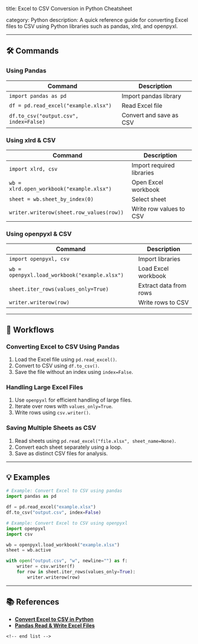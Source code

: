 title: Excel to CSV Conversion in Python Cheatsheet

category: Python
description: A quick reference guide for converting Excel files to CSV using Python libraries such as pandas, xlrd, and openpyxl.

---

## 🛠️ Commands

### **Using Pandas**

| Command                                  | Description             |
| ---------------------------------------- | ----------------------- |
| `import pandas as pd`                  | Import pandas library   |
| `df = pd.read_excel("example.xlsx")`   | Read Excel file         |
| `df.to_csv("output.csv", index=False)` | Convert and save as CSV |

### **Using xlrd & CSV**

| Command                                     | Description               |
| ------------------------------------------- | ------------------------- |
| `import xlrd, csv`                        | Import required libraries |
| `wb = xlrd.open_workbook("example.xlsx")` | Open Excel workbook       |
| `sheet = wb.sheet_by_index(0)`            | Select sheet              |
| `writer.writerow(sheet.row_values(row))`  | Write row values to CSV   |

### **Using openpyxl & CSV**

| Command                                         | Description            |
| ----------------------------------------------- | ---------------------- |
| `import openpyxl, csv`                        | Import libraries       |
| `wb = openpyxl.load_workbook("example.xlsx")` | Load Excel workbook    |
| `sheet.iter_rows(values_only=True)`           | Extract data from rows |
| `writer.writerow(row)`                        | Write rows to CSV      |

---

## 🔄 Workflows

### **Converting Excel to CSV Using Pandas**

1. Load the Excel file using `pd.read_excel()`.
2. Convert to CSV using `df.to_csv()`.
3. Save the file without an index using `index=False`.

### **Handling Large Excel Files**

1. Use `openpyxl` for efficient handling of large files.
2. Iterate over rows with `values_only=True`.
3. Write rows using `csv.writer()`.

### **Saving Multiple Sheets as CSV**

1. Read sheets using `pd.read_excel("file.xlsx", sheet_name=None)`.
2. Convert each sheet separately using a loop.
3. Save as distinct CSV files for analysis.

---

## 💡 Examples

```python
# Example: Convert Excel to CSV using pandas
import pandas as pd

df = pd.read_excel("example.xlsx")
df.to_csv("output.csv", index=False)
```

```python
# Example: Convert Excel to CSV using openpyxl
import openpyxl
import csv

wb = openpyxl.load_workbook("example.xlsx")
sheet = wb.active

with open("output.csv", "w", newline="") as f:
    writer = csv.writer(f)
    for row in sheet.iter_rows(values_only=True):
        writer.writerow(row)
```

---

## 📚 References

- **[Convert Excel to CSV in Python](https://www.geeksforgeeks.org/convert-excel-to-csv-in-python/)**
- **[Pandas Read &amp; Write Excel Files](https://pandas.pydata.org/pandas-docs/stable/reference/api/pandas.read_excel.html)**

```
<!-- end list -->
```
